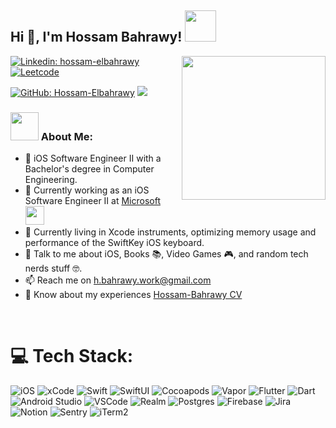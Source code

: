 
## Hi 👋, I'm Hossam Bahrawy! <img src="https://media.giphy.com/media/mGcNjsfWAjY5AEZNw6/giphy.gif" width="50">

<img align='right' src="https://sticker-collection.com/stickers/plain/HackerBoyStickers/512/e98bd111-0a21-430b-af9a-51037bdec587file_2965514.webp" width="230">

[![Linkedin: hossam-elbahrawy](https://img.shields.io/badge/-hossam.bahrawy-blue?style=flat-square&logo=Linkedin&logoColor=white&link=https://www.linkedin.com/in/hossam-bahrawy/)](https://www.linkedin.com/in/hossam-bahrawy/)
[![Leetcode](https://img.shields.io/badge/-LeetCode-FFA116?style=flat&logo=LeetCode&logoColor=black)](https://leetcode.com/Hossam-Elbahrawy/)

[![GitHub: Hossam-Elbahrawy](https://img.shields.io/github/followers/hossam-elbahrawy?label=follow&style=social)](https://github.com/Hossam-Elbahrawy)
![](https://komarev.com/ghpvc/?username=your-Hossam-ELbahrawy&style=flat)

### <img src="https://github.com/TheDudeThatCode/TheDudeThatCode/raw/master/Assets/Developer.gif" width="45" /> About Me:
- 🏦 iOS Software Engineer II with a Bachelor's degree in Computer Engineering.
- 💼 Currently working as an iOS Software Engineer II at [Microsoft](https://www.linkedin.com/company/microsoft/)
      <img src="https://media.giphy.com/media/WUlplcMpOCEmTGBtBW/giphy.gif" width="30">
- 📍 Currently living in Xcode instruments, optimizing memory usage and performance of the SwiftKey iOS keyboard.
- 💬 Talk to me about iOS, Books 📚, Video Games 🎮, and random tech nerds stuff 🤓. 
- 📫 Reach me on h.bahrawy.work@gmail.com
- 📄 Know about my experiences [Hossam-Bahrawy CV](https://github.com/Hossam-Elbahrawy/Hossam-Elbahrawy/blob/b571987a53f9df8a4b7f703077a9867e7403a5ee/Hossam%20Bahrawy%20iOS%20CV.pdf)

<br />

# 💻 Tech Stack:
![iOS](https://img.shields.io/badge/IOS-%2320232a.svg?style=for-the-badge&logo=apple&logoColor=white)
![xCode](https://img.shields.io/badge/Xcode-007ACC?style=for-the-badge&logo=Xcode&logoColor=white)
![Swift](https://img.shields.io/badge/Swift-FA7343?style=for-the-badge&logo=swift&logoColor=white) 
![SwiftUI](https://img.shields.io/badge/Swiftui-%2302569B.svg?style=for-the-badge&logo=swift&logoColor=white)
![Cocoapods](https://img.shields.io/badge/cocoapods-FA2A02?style=for-the-badge&logo=cocoapods&logoColor=white)
![Vapor](https://img.shields.io/badge/Vapor-%2320232a.svg?style=for-the-badge&logo=vapor&logoColor=white)
![Flutter](https://img.shields.io/badge/Flutter-%2302569B.svg?style=for-the-badge&logo=Flutter&logoColor=white) 
![Dart](https://img.shields.io/badge/dart-%230175C2.svg?style=for-the-badge&logo=dart&logoColor=white)
![Android Studio](https://img.shields.io/badge/Android_Studio-3DDC84?style=for-the-badge&logo=android-studio&logoColor=white)
![VSCode](https://img.shields.io/badge/VSCode-0078D4?style=for-the-badge&logo=visual%20studio%20code&logoColor=white)
![Realm](https://img.shields.io/badge/Realm-39477F?style=for-the-badge&logo=realm&logoColor=white)
![Postgres](https://img.shields.io/badge/postgres-%23316192.svg?style=for-the-badge&logo=postgresql&logoColor=white) 
![Firebase](https://img.shields.io/badge/firebase-%23039BE5.svg?style=for-the-badge&logo=firebase) 
![Jira](https://img.shields.io/badge/Jira-0052CC?style=for-the-badge&logo=Jira&logoColor=white)
![Notion](https://img.shields.io/badge/Notion-%23000000.svg?style=for-the-badge&logo=notion&logoColor=white) 
![Sentry](https://img.shields.io/badge/Sentry-black?style=for-the-badge&logo=Sentry&logoColor=#362D59)
![iTerm2](https://img.shields.io/badge/iTerm2-000000?style=for-the-badge&logo=iterm2&logoColor=white)
